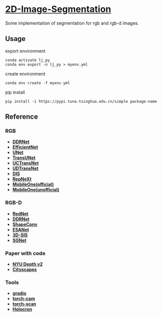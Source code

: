 # [2D-Image-Segmentation](https://github.com/li-jin-1998/2D-Image-Segmentation)

Some implementation of segmentation for rgb and rgb-d images.

## Usage

export environment

```
conda activate lj_py
conda env export -n lj_py > myenv.yml
```

create environment

```
conda env create -f myenv.yml
```

pip install

```
pip install -i https://pypi.tuna.tsinghua.edu.cn/simple package-name
```

## Reference

### RGB

- **[DDRNet](https://github.com/ydhongHIT/DDRNet)**
- **[EfficientNet](https://github.com/lukemelas/EfficientNet-PyTorch)**
- **[UNet](https://github.com/milesial/Pytorch-UNet)**
- **[TransUNet](https://github.com/Beckschen/TransUNet)**
- **[UCTransNet](https://github.com/mcgregorwwww/uctransnet)**
- **[UDTransNet](https://github.com/McGregorWwww/UDTransNet)**
- **[DIS](https://github.com/xuebinqin/DIS)**
- **[RepNeXt](https://github.com/suous/RepNeXt)**
- **[MobileOne(official)](https://github.com/apple/ml-mobileone)**
- **[MobileOne(unofficial)](https://github.com/shoutOutYangJie/MobileOne)**

### RGB-D

- **[RedNet](https://github.com/JindongJiang/RedNet)**
- **[DDRNet](https://github.com/ydhongHIT/DDRNet)**
- **[ShapeConv](https://github.com/hanchaoleng/ShapeConv)**
- **[ESANet](https://github.com/TUI-NICR/ESANet)**
- **[3D-SIS](https://github.com/Sekunde/3D-SIS)**
- **[SGNet](https://github.com/LinZhuoChen/SGNet)**

### Paper with code

- **[NYU Depth v2](https://paperswithcode.com/sota/semantic-segmentation-on-nyu-depth-v2?tag_filter=0)**
- **[Cityscapes](https://paperswithcode.com/sota/semantic-segmentation-on-cityscapes?tag_filter=0)**

### Tools

- **[gradio](https://github.com/gradio-app/gradio)**
- **[torch-cam](https://github.com/frgfm/torch-cam)**
- **[torch-scan](https://github.com/frgfm/torch-scan)**
- **[Holocron](https://github.com/frgfm/Holocron)**

